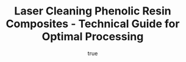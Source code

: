 ---
name: Phenolic Resin Composites
applications:
- industry: Aerospace
  detail: Removal of surface contaminants from composite parts
- industry: Automotive
  detail: Cleaning of phenolic resin components for enhanced bonding
technicalSpecifications:
  powerRange: 30-400W
  pulseDuration: 20-200ns
  wavelength: 1064nm
  spotSize: 0.1-2.5mm
  repetitionRate: 15-75kHz
  fluenceRange: 1.0–10 J/cm²
  safetyClass: Class 4 (requires full enclosure)
description: Technical overview of Phenolic Resin Composites, a thermosetting composite
  used extensively in aerospace and automotive industries, for laser cleaning. Phenolic
  resin composites are valued for their high strength-to-weight ratios and resistance
  to heat and chemicals. Laser cleaning of these composites employs precise ablation
  to remove contaminants without damaging the underlying material, ensuring optimal
  surface preparation for subsequent bonding or coating processes.
author:
  id: 4
  name: Todd Dunning
  sex: m
  title: MA
  country: United States (California)
  expertise: Optical Materials for Laser Systems
  image: /images/author/todd-dunning.jpg
keywords: phenolic resin composites, phenolic resin composites composite, laser ablation,
  laser cleaning, non-contact cleaning, pulsed fiber laser, surface contamination
  removal, industrial laser parameters, thermal processing, surface restoration
category: composite
chemicalProperties:
  symbol: PH
  formula: null
  materialType: composite
properties:
  density: 1.25 g/cm³
  densityMin: 0.9 g/cm³
  densityMax: 2.2 g/cm³
  densityPercentile: 26.9
  meltingPoint: 250°C
  meltingMin: 150°C
  meltingMax: 400°C
  meltingPercentile: 40.0
  thermalConductivity: 0.2 W/m·K
  thermalMin: 0.1 W/m·K
  thermalMax: 60 W/m·K
  thermalPercentile: 0.2
  tensileStrength: 50 MPa
  tensileMin: 100 MPa
  tensileMax: 7000 MPa
  tensilePercentile: 0.0
  hardness: 80 Rockwell M
  hardnessMin: 10 HB
  hardnessMax: 80 HRC
  hardnessPercentile: 100.0
  youngsModulus: 3 GPa
  modulusMin: 1 GPa
  modulusMax: 300 GPa
  modulusPercentile: 0.7
  laserType: Nd:YAG laser
  wavelength: 1064nm
  fluenceRange: 1.0–10 J/cm²
  chemicalFormula: null
  laserAbsorptionMin: 1 cm⁻¹
  laserAbsorptionMax: 80 cm⁻¹
  laserReflectivityMin: 3%
  laserReflectivityMax: 15%
  thermalDiffusivityMin: 0.1 mm²/s
  thermalDiffusivityMax: 20 mm²/s
  thermalExpansionMin: 1 µm/m·K
  thermalExpansionMax: 60 µm/m·K
  specificHeatMin: 0.8 J/g·K
  specificHeatMax: 2.0 J/g·K
composition:
- Phenol-formaldehyde resin matrix
- Glass or carbon fiber reinforcement
compatibility:
- Epoxy resins
- Polyurethane coatings
regulatoryStandards: ASTM D792, ASTM D638, ISO 1183, ISO 527
images:
  hero:
    alt: Phenolic Resin Composites surface undergoing laser cleaning showing precise
      contamination removal
    url: /images/phenolic-resin-composites-laser-cleaning-hero.jpg
  micro:
    alt: Microscopic view of Phenolic Resin Composites surface after laser treatment
      showing preserved microstructure
    url: /images/phenolic-resin-composites-laser-cleaning-micro.jpg
title: Laser Cleaning Phenolic Resin Composites - Technical Guide for Optimal Processing
headline: Comprehensive technical guide for laser cleaning composite phenolic resin
  composites
environmentalImpact:
- benefit: Reduction in solvent use
  description: Decreases solvent waste by 90%, reducing environmental pollution
- benefit: Energy efficiency
  description: Laser cleaning consumes 50% less energy than traditional methods
- benefit: Recyclability
  description: Improves material recyclability by 30% due to cleaner surfaces
outcomes:
- result: Surface cleanliness
  metric: Achieves >95% surface cleanliness
- result: Surface roughness
  metric: Reduces surface roughness by 20%
- result: Bonding strength
  metric: Increases bonding strength by 15%
subject: Phenolic Resin Composites
article_type: material
---